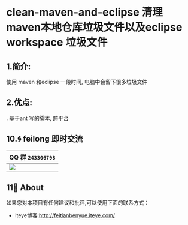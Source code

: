 clean-maven-and-eclipse 清理maven本地仓库垃圾文件以及eclipse workspace 垃圾文件
================

## 1.简介:

使用 maven 和eclipse 一段时间, 电脑中会留下很多垃圾文件

## 2.优点:

. 基于ant 写的脚本, 跨平台

## 10.:cyclone: feilong 即时交流

|QQ 群 `243306798`
|:---------
|![](http://i.imgur.com/cIfglCa.png)

## 11:panda_face: About

如果您对本项目有任何建议和批评,可以使用下面的联系方式：

* iteye博客:http://feitianbenyue.iteye.com/
